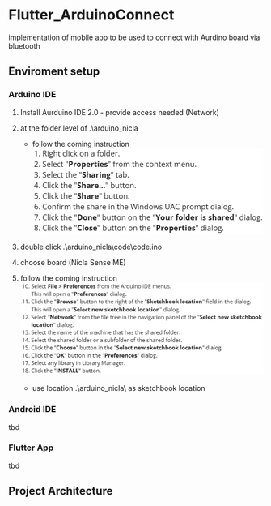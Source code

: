 # Flutter_ArduinoConnect
implementation of mobile app to be used to connect with Aurdino board via bluetooth

## Enviroment setup
### Arduino IDE
1. Install Aurduino IDE 2.0
        - provide access needed (Network)
2. at the folder level of .\arduino_nicla
    - follow the coming instruction ![image](__doc\sharing_prop.png)

2. double click .\arduino_nicla\code\code.ino
3. choose board (Nicla Sense ME)
4. follow the coming instruction ![image](__doc\sketchbook_loc.png)
    - use location .\arduino_nicla\ as sketchbook location


### Android IDE 
tbd

### Flutter App
tbd

## Project Architecture

